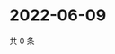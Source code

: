 # 2022-06-09

共 0 条

<!-- BEGIN WEIBO -->
<!-- 最后更新时间 Thu Jun 09 2022 12:16:32 GMT+0800 (China Standard Time) -->

<!-- END WEIBO -->
